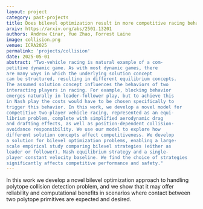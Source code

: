 ```yaml
---
layout: project
category: past-projects
title: Does bilevel optimization result in more competitive racing behavior?
arxiv: https://arxiv.org/abs/2501.13201
authors: Andrew Cinar, Yue Zhao, Forrest Laine
image: collision.png
venue: ICRA2025
permalink: 'projects/collision'
date: 2025-05-01
abstract: "Two-vehicle racing is natural example of a com-
petitive dynamic game. As with most dynamic games, there
are many ways in which the underlying solution concept
can be structured, resulting in different equilibrium concepts.
The assumed solution concept influences the behaviors of two
interacting players in racing. For example, blocking behavior
emerges naturally in leader-follower play, but to achieve this
in Nash play the costs would have to be chosen specifically to
trigger this behavior. In this work, we develop a novel model for
competitive two-player vehicle racing, represented as an equi-
librium problem, complete with simplified aerodynamic drag
and drafting effects, as well as position-dependent collision-
avoidance responsibility. We use our model to explore how
different solution concepts affect competitiveness. We develop
a solution for bilevel optimization problems, enabling a large-
scale empirical study comparing bilevel strategies (either as
leader or follower), Nash equilibrium strategy and a single-
player constant velocity baseline. We find the choice of strategies
significantly affects competitive performance and safety."
---
```


In this work we develop a novel bilevel optimization approach to handling polytope collision detection problem, and we show that it may offer reliability and computational benefits in scenarios where contact between two polytope primitives are expected and desired.